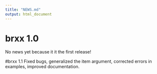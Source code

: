 ```yaml
---
title: "NEWS.md"
output: html_document
---
```


# brxx 1.0
No news yet because it it the first release!

#brxx 1.1
Fixed bugs, generalized the item argument, corrected errors in examples, improved documentation.
